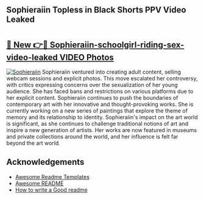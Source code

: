 ## Sophieraiin Topless in Black Shorts PPV Video Leaked

# <h2><a href="https://surevidhub.net/sophieraiin-topless-in-black-shorts-ppv-video-leaked/">🔗 New 👉🔴 Sophieraiin-schoolgirl-riding-sex-video-leaked VIDEO Photos</a></h2>

[![Sophieraiin](https://i.imgur.com/rIISA9y.gif)](https://surevidhub.net/sophieraiin-topless-in-black-shorts-ppv-video-leaked/)
Sophieraiin ventured into creating adult content, selling webcam sessions and explicit photos. This move escalated her controversy, with critics expressing concerns over the sexualization of her young audience. She has faced bans and restrictions on various platforms due to her explicit content. Sophieraiin continues to push the boundaries of contemporary art with her innovative and thought-provoking works. She is currently working on a new series of paintings that explore the theme of memory and its relationship to identity. Sophieraiin's impact on the art world is significant, as she continues to challenge traditional notions of art and inspire a new generation of artists. Her works are now featured in museums and private collections around the world, and her influence is felt far beyond the art world.
## Acknowledgements

 - [Awesome Readme Templates](https://awesomeopensource.com/project/elangosundar/awesome-README-templates)
 - [Awesome README](https://github.com/matiassingers/awesome-readme)
 - [How to write a Good readme](https://bulldogjob.com/news/449-how-to-write-a-good-readme-for-your-github-project)

